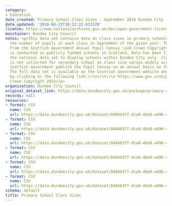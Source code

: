 ```yaml
---
category:
- Education
date_created: Primary School Class Sizes - September 2016 Dundee City
date_updated: '2018-04-23T10:12:22.631528'
license: https://www.nationalarchives.gov.uk/doc/open-government-licence/version/3/
maintainer: Dundee City Council
notes: <p>This data set contains data on class sizes in primary schools it displays
  the number of pupils in each class in September of the given year. The data is sourced
  from the Scottish Government Annual Pupil Census \xa9 Crown Copyright 2021 which
  is conducted in publicly funded schools in Scotland. Data has been filtered from
  the national data set to display schools within Dundee City only. Class size data
  is not collected for secondary school as class size varies widely across subjects.\r\n\r\nThe
  Scottish Government publish the Pupil Census on an annual basis on their website.
  The full data set is available on the Scottish Government website and can be accessed
  by clicking on the following link:\r\n\r\n\r\n https://www.gov.scot/publications/primary-school-class-sizes/  \xa9
  Crown Copyright 2022</p>
organization: Dundee City Council
original_dataset_link: https://data.dundeecity.gov.uk/package/primary-school-class-sizes
records: null
resources:
- format: CSV
  name: CSV
  url: https://data.dundeecity.gov.uk/dataset/8404637f-dca8-40a9-a496-40a8af9720a5/resource/0d6c691e-1b62-4c53-a852-2c840ddbe082/download/scot_gov_primary_class_dundee2016.csv
- format: CSV
  name: CSV
  url: https://data.dundeecity.gov.uk/dataset/8404637f-dca8-40a9-a496-40a8af9720a5/resource/be59e280-7fb6-4141-8aa8-bc6e0c5d41ab/download/scot_gov_primary_class_dundee2017.csv
- format: CSV
  name: CSV
  url: https://data.dundeecity.gov.uk/dataset/8404637f-dca8-40a9-a496-40a8af9720a5/resource/796138b6-ac04-41ca-8b56-7907c7dbf22c/download/scot_gov_primary_class_dundee2018.csv
- format: CSV
  name: CSV
  url: https://data.dundeecity.gov.uk/dataset/8404637f-dca8-40a9-a496-40a8af9720a5/resource/f1756033-4a31-4e1f-9b01-106cd8351bea/download/scot_govt_primary_class_dundee2019.csv
- format: CSV
  name: CSV
  url: https://data.dundeecity.gov.uk/dataset/8404637f-dca8-40a9-a496-40a8af9720a5/resource/10692577-ff57-486f-b0f9-5b3977af8e3d/download/scot_gov_primary_class_dundee2020.csv
- format: CSV
  name: CSV
  url: https://data.dundeecity.gov.uk/dataset/8404637f-dca8-40a9-a496-40a8af9720a5/resource/672d7151-0442-43b5-be5a-59906bd24a3d/download/scot_govt_primary_class_2021.csv
schema: default
title: Primary School Class Sizes
---
```

